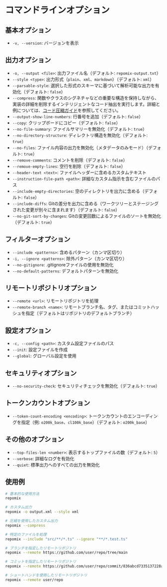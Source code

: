 # コマンドラインオプション

## 基本オプション
- `-v, --version`: バージョンを表示

## 出力オプション
- `-o, --output <file>`: 出力ファイル名（デフォルト: `repomix-output.txt`）
- `--style <type>`: 出力形式（`plain`、`xml`、`markdown`）（デフォルト: `xml`）
- `--parsable-style`: 選択した形式のスキーマに基づいて解析可能な出力を有効化（デフォルト: `false`）
- `--compress`: 関数やクラスのシグネチャなどの重要な構造を保持しながら、実装の詳細を削除するインテリジェントなコード抽出を実行します。詳細と例については、[コード圧縮ガイド](code-compress)を参照してください。
- `--output-show-line-numbers`: 行番号を追加（デフォルト: `false`）
- `--copy`: クリップボードにコピー（デフォルト: `false`）
- `--no-file-summary`: ファイルサマリーを無効化（デフォルト: `true`）
- `--no-directory-structure`: ディレクトリ構造を無効化（デフォルト: `true`）
- `--no-files`: ファイル内容の出力を無効化（メタデータのみモード）（デフォルト: `true`）
- `--remove-comments`: コメントを削除（デフォルト: `false`）
- `--remove-empty-lines`: 空行を削除（デフォルト: `false`）
- `--header-text <text>`: ファイルヘッダーに含めるカスタムテキスト
- `--instruction-file-path <path>`: 詳細なカスタム指示を含むファイルのパス
- `--include-empty-directories`: 空のディレクトリを出力に含める（デフォルト: `false`）
- `--include-diffs`: Gitの差分を出力に含める（ワークツリーとステージングされた変更が別々に含まれます）（デフォルト: `false`）
- `--no-git-sort-by-changes`: Gitの変更回数によるファイルのソートを無効化（デフォルト: `true`）

## フィルターオプション
- `--include <patterns>`: 含めるパターン（カンマ区切り）
- `-i, --ignore <patterns>`: 除外パターン（カンマ区切り）
- `--no-gitignore`: .gitignoreファイルの使用を無効化
- `--no-default-patterns`: デフォルトパターンを無効化

## リモートリポジトリオプション
- `--remote <url>`: リモートリポジトリを処理
- `--remote-branch <name>`: リモートブランチ名、タグ、またはコミットハッシュを指定（デフォルトはリポジトリのデフォルトブランチ）

## 設定オプション
- `-c, --config <path>`: カスタム設定ファイルのパス
- `--init`: 設定ファイルを作成
- `--global`: グローバル設定を使用

## セキュリティオプション
- `--no-security-check`: セキュリティチェックを無効化（デフォルト: `true`）

## トークンカウントオプション
- `--token-count-encoding <encoding>`: トークンカウントのエンコーディングを指定（例: `o200k_base`、`cl100k_base`）（デフォルト: `o200k_base`）

## その他のオプション
- `--top-files-len <number>`: 表示するトップファイルの数（デフォルト: `5`）
- `--verbose`: 詳細なログを有効化
- `--quiet`: 標準出力へのすべての出力を無効化

## 使用例

```bash
# 基本的な使用方法
repomix

# カスタム出力
repomix -o output.xml --style xml

# 圧縮を使用したカスタム出力
repomix --compress

# 特定のファイルを処理
repomix --include "src/**/*.ts" --ignore "**/*.test.ts"

# ブランチを指定したリモートリポジトリ
repomix --remote https://github.com/user/repo/tree/main

# コミットを指定したリモートリポジトリ
repomix --remote https://github.com/user/repo/commit/836abcd7335137228ad77feb28655d85712680f1

# ショートハンドを使用したリモートリポジトリ
repomix --remote user/repo
```
